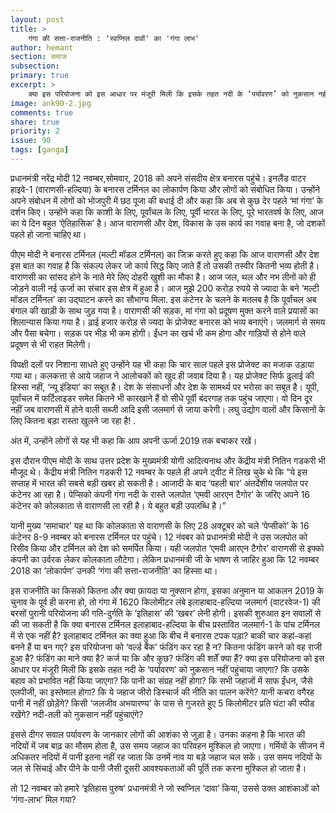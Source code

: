 ```yaml
---
layout: post
title: >
    गंगा की सत्ता-राजनीति : 'स्वप्निल दावों' का 'गंगा लाभ'
author: hemant
section: समाज
subsection:
primary: true
excerpt: >
    क्या इस परियोजना को इस आधार पर मंजूरी मिली कि इसके तहत नदी के ‘पर्यावरण’ को नुकसान नहीं पहुंचाया जाएगा? कि उसके बहाव को प्रभावित नहीं किया जाएगा? कि पानी का संग्रह नहीं होगा? कि सभी जहाजों में साफ ईंधन, जैसे एलपीजी, का इस्तेमाल होगा? कि ये जहाज जीरो डिस्चार्ज की नीति का पालन करेंगे?
image: ank90-2.jpg
comments: true
share: true
priority: 2
issue: 90
tags: [ganga]
---
```


प्रधानमंत्री नरेंद्र मोदी 12 नवम्बर,सोमवार, 2018 को अपने संसदीय क्षेत्र बनारस पहुंचे। इनलैंड वाटर हाइवे-1 (वाराणसी-हल्दिया) के बनारस टर्मिनल का लोकार्पण किया और लोगों को संबोधित किया। उन्होंने अपने संबोधन में लोगों को भोजपुरी में छठ पूजा की बधाई दी और कहा कि अब से कुछ देर पहले ‘मां गंगा’ के दर्शन किए। उन्होंने कहा कि काशी के लिए, पूर्वांचल के लिए, पूर्वी भारत के लिए, पूरे भारतवर्ष के लिए, आज का ये दिन बहुत ‘ऐतिहासिक’ है। आज वाराणसी और देश, विकास के उस कार्य का गवाह बना है, जो दशकों पहले हो जाना चाहिए था।

पीएम मोदी ने बनारस टर्मिनल (मल्टी मॉडल टर्मिनल) का जिक्र करते हुए कहा कि आज वाराणसी और देश इस बात का गवाह है कि संकल्प लेकर जो कार्य सिद्ध किए जाते हैं तो उसकी तस्वीर कितनी भव्य होती है। वाराणसी का सांसद होने के नाते मेरे लिए दोहरी खुशी का मौका है। आज जल, थल और नभ तीनों को ही जोड़ने वाली नई ऊर्जा का संचार इस क्षेत्र में हुआ है। आज मुझे 200 करोड़ रुपये से ज्यादा के बने ‘मल्टी मॉडल टर्मिनल’ का उद्घाटन करने का सौभाग्य मिला. इस कंटेनर के चलने के मतलब है कि पूर्वांचल अब बंगाल की खाड़ी के साथ जुड़ गया है। वाराणसी की सड़क, मां गंगा को प्रदूषण मुक्त करने वाले प्रयासों का शिलान्यास किया गया है। ढ़ाई हजार करोड़ से ज्यदा के प्रोजेक्ट बनारस को भव्य बनाएंगे। जलमार्ग से समय और पैसा बचेगा। सड़क पर भीड़ भी कम होगी। ईंधन का खर्च भी कम होगा और गाड़ियों से होने वाले प्रदूषण से भी राहत मिलेगी।

विपक्षी दलों पर निशाना साधते हुए उन्होंने यह भी कहा कि चार साल पहले इस प्रोजेक्ट का मजाक उड़ाया गया था। कलकत्ता से आये जहाज ने आलोचकों को खुद ही जवाब दिया है। यह प्रोजेक्ट सिर्फ ढुलाई की हिस्सा नहीं, ‘न्यू इंडिया’ का सबूत है। देश के संसाधनों और देश के सामर्थ्य पर भरोसा का सबूत है। यूपी, पूर्वांचल में फर्टिलाइडर समेत कितने भी कारखाने हैं वो सीधे पूर्वी बंदरगाह तक पहुंच जाएगा। वो दिन दूर नहीं जब वाराणसी में होने वाली सब्जी आदि इसी जलमार्ग से जाया करेगी। लघु उद्योग वालों और किसानों के लिए कितना बड़ा रास्ता खुलने जा रहा है! .

अंत में, उन्होंने लोगों से यह भी कहा कि आप अपनी ऊर्जा 2019 तक बचाकर रखें।

इस दौरान पीएम मोदी के साथ उत्तर प्रदेश के मुख्यमंत्री योगी आदित्यनाथ और केंद्रीय मंत्री नितिन गडकरी भी मौजूद थे। केंद्रीय मंत्री नितिन गडकरी 12 नवम्बर के पहले ही अपने ट्वीट में लिख चुके थे कि “ये इस सप्ताह में भारत की सबसे बड़ी खबर हो सकती है। आजादी के बाद ‘पहली बार’ अंतर्देशीय जलपोत पर कंटेनर आ रहा है। पेप्सिको कंपनी गंगा नदी के रास्ते जलपोत ‘एमवी आरएन टैगोर’ के जरिए अपने 16 कंटेनर को कोलकाता से वाराणसी ला रही है। ये बहुत बड़ी उपलब्धि है।”

यानी मुख्य ‘समाचार’ यह था कि कोलकाता से वाराणसी के लिए 28 अक्टूबर को चले ‘पेप्सीको’ के 16 कंटेनर 8-9 नवम्बर को बनारस टर्मिनल पर पहुंचे। 12 नंवबर को प्रधानमंत्री मोदी ने उस जलपोत को रिसीव किया और टर्मिनल को देश को समर्पित किया। यही जलपोत ‘एमवी आरएन टैगोर’ वाराणसी से इफ्को कंपनी का उर्वरक लेकर कोलकाता लौटेगा। लेकिन प्रधानमंत्री जी के भाषण से जाहिर हुआ कि 12 नवम्बर 2018 का ‘लोकार्पण’ उनकी ‘गंगा की सत्ता-राजनीति’ का हिस्सा था।

इस राजनीति का किसको कितना और क्या फ़ायदा या नुक्सान होगा, इसका अनुमान या आकलन 2019 के चुनाव के पूर्व ही करना हो, तो गंगा में 1620 किलोमीटर लंबे इलाहाबाद-हल्दिया जलमार्ग (वाटरवेज-1) की बरसों पुरानी परियोजना की गति-दुर्गति के ‘इतिहास’ की ‘खबर’ लेनी होगी। इसकी शुरुआत इन सवालों से की जा सकती है कि क्या बनारस टर्मिनल इलाहाबाद-हल्दिया के बीच प्रस्तावित जलमार्ग-1 के पांच टर्मिनल में से एक नहीं है? इलाहाबाद टर्मिनल का क्या हुआ कि बीच में बनारस टपक पड़ा? बाकी चार कहां-कहां बनने हैं या बन गए? इस परियोजना को ‘वर्ल्ड बैंक’ फंडिंग कर रहा है न? कितना फंडिंग करने को वह राजी हुआ है? फंडिंग का माने क्या है? कर्ज या कि और कुछ? फंडिंग की शर्तें क्या हैं? क्या इस परियोजना को इस आधार पर मंजूरी मिली कि इसके तहत नदी के ‘पर्यावरण’ को नुकसान नहीं पहुंचाया जाएगा? कि उसके बहाव को प्रभावित नहीं किया जाएगा? कि पानी का संग्रह नहीं होगा? कि सभी जहाजों में साफ ईंधन, जैसे एलपीजी, का इस्तेमाल होगा? कि ये जहाज जीरो डिस्चार्ज की नीति का पालन करेंगे? यानी कचरा वगैरह पानी में नहीं छोड़ेंगे? किसी ‘जलजीव अभयारण्य’ के पास से गुजरते हुए 5 किलोमीटर प्रति घंटा की स्पीड रखेंगे? नदी-तली को नुकसान नहीं पहुंचाएंगे?

इससे दीगर सवाल पर्यावरण के जानकार लोगों की आशंका से जुड़ा है। उनका कहना है कि भारत की नदियों में जब बाढ़ का मौसम होता है, उस समय जहाज का परिवहन मुश्किल हो जाएगा। गर्मियों के सीजन में अधिकतर नदियों में पानी इतना नहीं रह जाता कि उनमें नाव या बड़े जहाज चल सकें। उस समय नदियों के जल से सिंचाई और पीने के पानी जैसी दूसरी आवश्यकताओं की पूर्ति तक करना मुश्किल हो जाता है।

तो 12 नवम्बर को हमारे ‘इतिहास पुरुष’ प्रधानमंत्री ने जो स्वप्निल ‘दावा’ किया, उससे उक्त आशंकाओं को ‘गंगा-लाभ’ मिल गया?